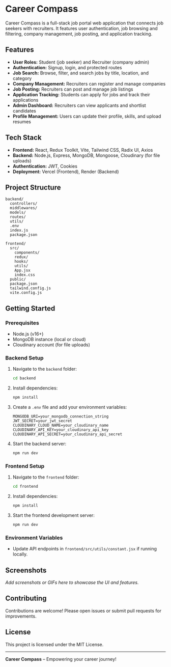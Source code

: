 # Career Compass

Career Compass is a full-stack job portal web application that connects job seekers with recruiters. It features user authentication, job browsing and filtering, company management, job posting, and application tracking.

## Features

- **User Roles:** Student (job seeker) and Recruiter (company admin)
- **Authentication:** Signup, login, and protected routes
- **Job Search:** Browse, filter, and search jobs by title, location, and category
- **Company Management:** Recruiters can register and manage companies
- **Job Posting:** Recruiters can post and manage job listings
- **Application Tracking:** Students can apply for jobs and track their applications
- **Admin Dashboard:** Recruiters can view applicants and shortlist candidates
- **Profile Management:** Users can update their profile, skills, and upload resumes

## Tech Stack

- **Frontend:** React, Redux Toolkit, Vite, Tailwind CSS, Radix UI, Axios
- **Backend:** Node.js, Express, MongoDB, Mongoose, Cloudinary (for file uploads)
- **Authentication:** JWT, Cookies
- **Deployment:** Vercel (Frontend), Render (Backend)

## Project Structure

```
backend/
  controllers/
  middlewares/
  models/
  routes/
  utils/
  .env
  index.js
  package.json

frontend/
  src/
    components/
    redux/
    hooks/
    utils/
    App.jsx
    index.css
  public/
  package.json
  tailwind.config.js
  vite.config.js
```

## Getting Started

### Prerequisites

- Node.js (v16+)
- MongoDB instance (local or cloud)
- Cloudinary account (for file uploads)

### Backend Setup

1. Navigate to the `backend` folder:
    ```sh
    cd backend
    ```
2. Install dependencies:
    ```sh
    npm install
    ```
3. Create a `.env` file and add your environment variables:
    ```
    MONGODB_URI=your_mongodb_connection_string
    JWT_SECRET=your_jwt_secret
    CLOUDINARY_CLOUD_NAME=your_cloudinary_name
    CLOUDINARY_API_KEY=your_cloudinary_api_key
    CLOUDINARY_API_SECRET=your_cloudinary_api_secret
    ```
4. Start the backend server:
    ```sh
    npm run dev
    ```

### Frontend Setup

1. Navigate to the `frontend` folder:
    ```sh
    cd frontend
    ```
2. Install dependencies:
    ```sh
    npm install
    ```
3. Start the frontend development server:
    ```sh
    npm run dev
    ```

### Environment Variables

- Update API endpoints in `frontend/src/utils/constant.jsx` if running locally.

## Screenshots

_Add screenshots or GIFs here to showcase the UI and features._

## Contributing

Contributions are welcome! Please open issues or submit pull requests for improvements.

## License

This project is licensed under the MIT License.

---

**Career Compass** – Empowering your career journey!
